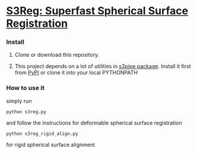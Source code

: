 # [S3Reg: Superfast Spherical Surface Registration](https://ieeexplore.ieee.org/document/9389746)

### Install

1. Clone or download this repository.

2. This project depends on a lot of utilities in [s3pipe package](https://github.com/BRAIN-Lab-UNC/s3pipe). Install it first from [PyPI](https://pypi.org/project/s3pipe/) or clone it into your local PYTHONPATH

### How to use it
simply run
```
python s3reg.py
```
and follow the instructions for deformable spherical surface registration
```
python s3reg_rigid_align.py
```
for rigid spherical surface alignment